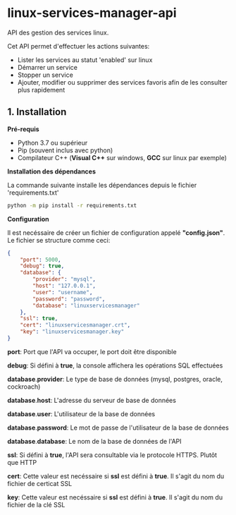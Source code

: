 # linux-services-manager-api

API des gestion des services linux.

Cet API permet d'effectuer les actions suivantes:
- Lister les services au statut 'enabled' sur linux
- Démarrer un service
- Stopper un service
- Ajouter, modifier ou supprimer des services favoris afin de les consulter plus rapidement

## 1. Installation

**Pré-requis**
- Python 3.7 ou supérieur
- Pip (souvent inclus avec python)
- Compilateur C++ (**Visual C++** sur windows, **GCC** sur linux par exemple)

**Installation des dépendances**

La commande suivante installe les dépendances depuis le fichier 'requirements.txt'

``` bash
python -m pip install -r requirements.txt
```

**Configuration**

Il est necéssaire de créer un fichier de configuration appelé **"config.json"**.
Le fichier se structure comme ceci:

``` json
{
    "port": 5000,
    "debug": true,
    "database": {
        "provider": "mysql",
        "host": "127.0.0.1",
        "user": "username",
        "password": "password",
        "database": "linuxservicesmanager"
    },
    "ssl": true,
    "cert": "linuxservicesmanager.crt",
    "key": "linuxservicesmanager.key"
}
```

**port**: Port que l'API va occuper, le port doit être disponible

**debug**: Si défini à **true**, la console affichera les opérations SQL effectuées

**database**.**provider**: Le type de base de données (mysql, postgres, oracle, cockroach)

**database**.**host**: L'adresse du serveur de base de données

**database**.**user**: L'utilisateur de la base de données

**database**.**password**: Le mot de passe de l'utilisateur de la base de données

**database**.**database**: Le nom de la base de données de l'API

**ssl**: Si défini à **true**, l'API sera consultable via le protocole HTTPS. Plutôt que HTTP

**cert**: Cette valeur est necéssaire si **ssl** est défini à **true**. Il s'agit du nom du fichier de certicat SSL

**key**: Cette valeur est necéssaire si **ssl** est défini à **true**. Il s'agit du nom du fichier de la clé SSL